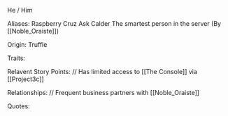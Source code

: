 He / Him

Aliases:
 Raspberry
 Cruz
 Ask Calder
 The smartest person in the server (By [[Noble_Oraiste]])
 
Origin: Truffle

Traits:

Relavent Story Points:
 // Has limited access to [[The Console]] via [[Project3c]]

Relationships:
 // Frequent business partners with [[Noble_Oraiste]]

Quotes: